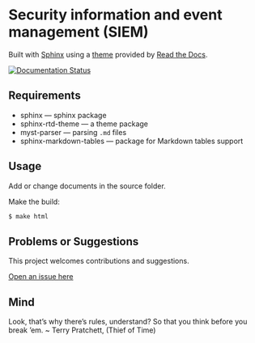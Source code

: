 # Security information and event management (SIEM)

Built with [Sphinx](https://www.sphinx-doc.org) using a [theme](https://github.com/readthedocs/sphinx_rtd_theme) provided
by [Read the Docs](https://readthedocs.org/).

[![Documentation Status](https://readthedocs.org/projects/blue-siem/badge/?version=latest)](https://blue.tymyrddin.dev/projects/siem/en/latest/?badge=latest)

## Requirements

* sphinx — sphinx package
* sphinx-rtd-theme — a theme package
* myst-parser — parsing `.md` files
* sphinx-markdown-tables — package for Markdown tables support

## Usage

Add or change documents in the source folder.

Make the build:
```bash
$ make html
```

## Problems or Suggestions

This project welcomes contributions and suggestions. 

[Open an issue here](https://github.com/tymyrddin/blue-siem/issues)

## Mind

Look, that’s why there’s rules, understand? So that you think before you break ’em. ~ Terry Pratchett, (Thief of Time)
